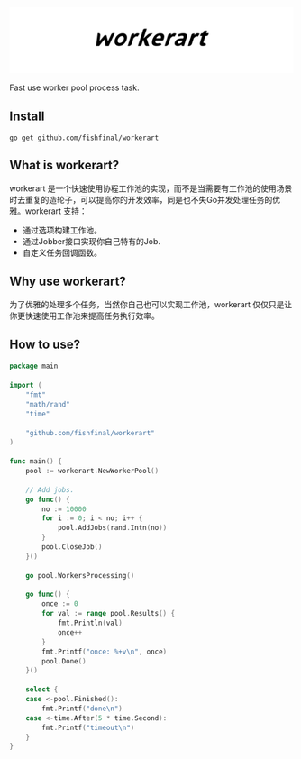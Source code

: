 ![workerart](assets/banner/workerart.jpg)

Fast use worker pool process task.

## Install

```shell script
go get github.com/fishfinal/workerart
```

## What is workerart?

workerart 是一个快速使用协程工作池的实现，而不是当需要有工作池的使用场景时去重复的造轮子，可以提高你的开发效率，同是也不失Go并发处理任务的优雅。workerart 支持：

- 通过选项构建工作池。
- 通过Jobber接口实现你自己特有的Job.
- 自定义任务回调函数。

## Why use workerart?

为了优雅的处理多个任务，当然你自己也可以实现工作池，workerart 仅仅只是让你更快速使用工作池来提高任务执行效率。

## How to use?



```go
package main

import (
	"fmt"
	"math/rand"
	"time"

	"github.com/fishfinal/workerart"
)

func main() {
	pool := workerart.NewWorkerPool()

	// Add jobs.
	go func() {
		no := 10000
		for i := 0; i < no; i++ {
			pool.AddJobs(rand.Intn(no))
		}
		pool.CloseJob()
	}()

	go pool.WorkersProcessing()

	go func() {
		once := 0
		for val := range pool.Results() {
			fmt.Println(val)
			once++
		}
		fmt.Printf("once: %+v\n", once)
		pool.Done()
	}()

	select {
	case <-pool.Finished():
		fmt.Printf("done\n")
	case <-time.After(5 * time.Second):
		fmt.Printf("timeout\n")
	}
}
```
